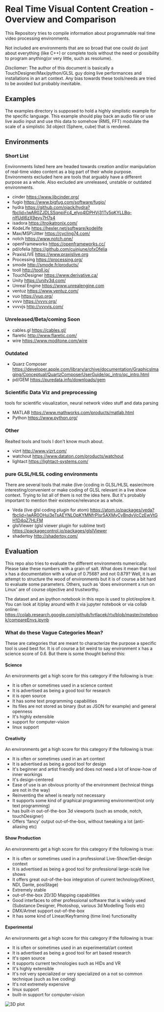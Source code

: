 # Real Time Visual Content Creation - Overview and Comparison

This Repository tries to compile information about programmable real time video processing environments.

Not included are environments that are so broad that one could do just about everything (like C++) or complete tools without the need or possibility to program anything(or very little, such as resolume).

*Discliamer*: The author of this document is basically a TouchDesigner/Max/python/GLSL guy doing live performances and installations in an art context. Any bias towards these tools/needs are tried to be avoided but probably inevitable.

## Examples
The examples directory is supposed to hold a highly simplistic example for the specific language.
This example should play back an audio file or use live audio input and use this data to somehow (RMS, FFT) modulate the scale of a simplistic 3d object (Sphere, cube) that is rendered.

## Environments
### Short List
Environments listed here are headed towards creation and/or manipulation of real-time video content as a big part of their whole purpose. Environments excluded here are tools that arguably have a different purpose as a whole. Also excluded are unreleased, unstable or outdated environments.

- cinder https://www.libcinder.org/
- fugio https://www.bigfug.com/software/fugio/
- hydra https://github.com/ojack/hydra?fbclid=IwAR0ZJDLSSqnpiFc4_eIyo4lDPHVj31Tv5qKYLLBq-nlfUdI6zX9evy7H7s4
- isadora https://troikatronix.com/
- KodeLife https://hexler.net/software/kodelife
- Max/MSP/Jitter https://cycling74.com/
- notch https://www.notch.one/
- openFrameworks https://openframeworks.cc/
- pd/ofelia https://github.com/cuinjune/ofxOfelia
- PraxisLIVE https://www.praxislive.org
- Processing https://processing.org/
- smode http://smode.fr/products/
- tooll http://tooll.io/
- TouchDesigner https://www.derivative.ca/
- Unity https://unity3d.com/
- Unreal Engine https://www.unrealengine.com
- ventuz https://www.ventuz.com/
- vuo https://vuo.org/
- vvvv https://vvvv.org/
- vvvvjs http://vvvvjs.com/

### Unreleased/Beta/coming Soon
- cables.gl https://cables.gl/
- flaretic http://www.flaretic.com/
- wire https://www.moditone.com/wire

### Outdated
- Quarz Composer https://developer.apple.com/library/archive/documentation/GraphicsImaging/Conceptual/QuartzComposerUserGuide/qc_intro/qc_intro.html
- pd/GEM https://puredata.info/downloads/gem

### Scientific Data Viz and preprocessing
tools for scientific visualization, neural network video stuff and data parsing
- MATLAB https://www.mathworks.com/products/matlab.html
- Python https://www.python.org/

### Other
Realted tools and tools I don't know much about.
- vizrt http://www.vizrt.com/
- watchout https://www.dataton.com/products/watchout
- lightact https://lightact-systems.com/

### pure GLSL/HLSL coding environments
There are several tools that make (live-)coding in GLSL/HLSL easier/more interesting/convenient or make coding of GLSL relevant in a live show context. Trying to list all of them is not the idea here. But it's probably important to mention their existence/relevance as a whole.
- Veda (live glsl coding plugin for atom) https://atom.io/packages/veda?fbclid=IwAR0OHui3eTsAEYNLOpKYMNfrPIsr5AXMyCyBndvVcCzEwVtGH1D4qZ7HLFM
- glslViewer (glsl viewer plugin for sublime text) https://packagecontrol.io/packages/glslViewer
- shadertoy http://shadertoy.com/

## Evaluation
This repo also tries to evaluate the different environments numerically. Please take these numbers with a grain of salt. What does it mean that tool x has a documentation with a value of 0.7568? and not 0.879?
Well, it is an attempt to structure the wood of environments but it is of course a bit hard to evaluate some parameters. Others, such as 'does environment x run on Linux' are of course objective and trustworthy.

The dataset and an ipython notebook in this repo is used to plot/explore it.
You can look at it/play around with it via jupyter notebook or via collab online:
https://colab.research.google.com/github/hrtlacek/rtv/blob/master/notebook/compareEnvs.ipynb

### What do these Vague Categories Mean?
These are categories that are meant to characterize the purpose a specific tool is used best for. It is of course a bit weird to say environment x has a science score of 0.6. But there is some thought behind this:

#### Science
An environments get a high score for this category if the following is true:
- It is often or sometimes used in a science context
- It is advertised as being a good tool for research
- it is open source
- It has some text programming capabilities
- Its files are not stored as binary (but as JSON for example) and general openness
- It's highly extensible
- support for computer-vision
- linux support

#### Creativity
An environments get a high score for this category if the following is true:
- It is often or sometimes used in an art context
- It is advertised as being a good tool for design
- It's beginner and artist friendly and does not need a lot of know-how of inner workings
- It's design-centered
- Ease of use is an obvious priority of the environment (technical things are not in the way)
- Reinventing the wheel is nearly not necessary
- It supports some kind of graphical programming environment(not only text programming)
- has built-in out-of-the-box 3d viewports (such as smode, notch, touchDesigner)
- Offers 'fancy' output out-of-the-box, without tweaking a lot (anti-aliasing etc)

#### Show Production
An environments get a high score for this category if the following is true:
- It is often or sometimes used in a professional Live-Show/Set-design context
- It is advertised as being a good tool for professional large-scale live shows
- It offers great out-of-the-box integration of current technology(Kinect, NDI, Dante, posiStage)
- Extremely stable
- out-of-the-box 2D/3D  Mapping capabilities
- Good interfaces to other professional software that is widely used (Substance Designer, Photoshop, various 3d Modelling Tools etc)
- DMX/Artnet support out-of-the-box
- It has some kind of Linear/Keyframing (time line) functionality

#### Experimental
An environments get a high score for this category if the following is true:
- It is often or sometimes used in an experimental/art context
- It is advertised as being a good tool for art based research
- It's open source
- It supports current technologies such as HIDs and VR
- It's highly extensible
- It's not very specialized or very specialized on a not so common technique (such as live coding)
- It's not extremely expensive
- linux support
- built-in support for computer-vision

![3D plot](https://raw.githubusercontent.com/hrtlacek/rtv/dev/img/compare3d.png)

<!--
### Notch
- very powerful
#### Concepts
- Timeline
- Node based
- Toplogy of Nodelayout affects function
Notch founder Talk: https://www.youtube.com/watch?v=YmaTrYjowqo&list=PLKPdnr8oxs8glsn3EOCKtuXT9sDXnqS3M
 -->




